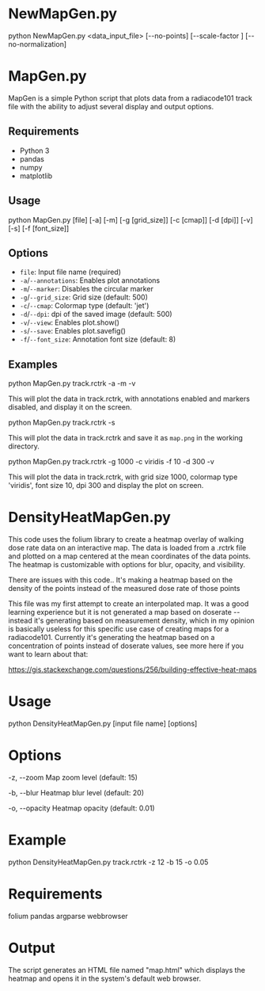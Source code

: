 # NewMapGen.py

python NewMapGen.py <data_input_file> [--no-points] [--scale-factor <value>] [--no-normalization]


# MapGen.py

MapGen is a simple Python script that plots data from a radiacode101 track file with the ability to adjust several display and output options.

## Requirements
* Python 3
* pandas
* numpy
* matplotlib

## Usage

python MapGen.py [file] [-a] [-m] [-g [grid_size]] [-c [cmap]] [-d [dpi]] [-v] [-s] [-f [font_size]]


## Options
* `file`: Input file name (required)
* `-a`/`--annotations`: Enables plot annotations
* `-m`/`--marker`: Disables the circular marker
* `-g`/`--grid_size`: Grid size (default: 500)
* `-c`/`--cmap`: Colormap type (default: 'jet')
* `-d`/`--dpi`: dpi of the saved image (default: 500)
* `-v`/`--view`: Enables plot.show()
* `-s`/`--save`: Enables plot.savefig()
* `-f`/`--font_size`: Annotation font size (default: 8)

## Examples

python MapGen.py track.rctrk -a -m -v

This will plot the data in track.rctrk, with annotations enabled and markers disabled, and display it on the screen.

python MapGen.py track.rctrk -s

This will plot the data in track.rctrk and save it as `map.png` in the working directory.

python MapGen.py track.rctrk -g 1000 -c viridis -f 10 -d 300 -v

This will plot the data in track.rctrk, with grid size 1000, colormap type 'viridis', font size 10, dpi 300 and display the plot on screen.



# DensityHeatMapGen.py 

This code uses the folium library to create a heatmap overlay of walking dose rate data on an interactive map. The data is loaded from a .rctrk file and plotted on a map centered at the mean coordinates of the data points. The heatmap is customizable with options for blur, opacity, and visibility.

There are issues with this code.. It's making a heatmap based on the density of the points instead of the measured dose rate of those points 

This file was my first attempt to create an interpolated map. It was a good learning experience but it is not generated a map based on doserate -- instead it's generating  based on measurement density, which in my opinion is basically useless for this specific use case of creating maps for a radiacode101.
Currently it's generating the heatmap based on a concentration of points instead of doserate values, see more here if you want to learn about that:

https://gis.stackexchange.com/questions/256/building-effective-heat-maps
# Usage

python DensityHeatMapGen.py [input file name] [options]
# Options

-z, --zoom       Map zoom level (default: 15)

-b, --blur       Heatmap blur level (default: 20)

-o, --opacity    Heatmap opacity (default: 0.01)

# Example

python DensityHeatMapGen.py track.rctrk -z 12 -b 15 -o 0.05

# Requirements
folium
pandas
argparse
webbrowser

# Output
The script generates an HTML file named "map.html" which displays the heatmap and opens it in the system's default web browser.
